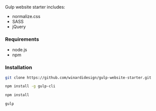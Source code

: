 Gulp website starter includes:  
- normalize.css  
- SASS  
- jQuery  

### Requirements
- node.js
- npm

### Installation
```sh
git clone https://github.com/winardidesign/gulp-website-starter.git
```
```sh
npm install -g gulp-cli
```
```sh
npm install
```
```sh
gulp
```
